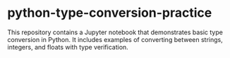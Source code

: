 # python-type-conversion-practice
This repository contains a Jupyter notebook that demonstrates basic type conversion in Python. It includes examples of converting between strings, integers, and floats with type verification.
